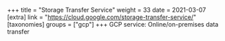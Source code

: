 +++
title = "Storage Transfer Service"
weight = 33
date = 2021-03-07
[extra]
link = "https://cloud.google.com/storage-transfer-service/"
[taxonomies]
groups = ["gcp"]
+++
GCP service: Online/on-premises data transfer

